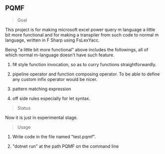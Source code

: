 ## PQMF

> Goal

This project is for making microsoft excel power query m language a little bit more 
functional and for making a transpiler from such code to normal m language, written in F Sharp using FsLexYacc.

Being "a little bit more functional" above includes the followings, all of which normal m-language doesn't have such feature.

1. f# style function invocation, so as to curry functions straightforwardly.

1. pipeline operator and function composing operator. To be able to define any custom infix operator would be nicer.

1. pattern matching expression

1. off side rules especially for let syntax.

> Status

Now it is just in experimental stage.

> Usage

1. Write code in the file named "test.pqmf".

1. "dotnet run" at the path PQMF on the command line



